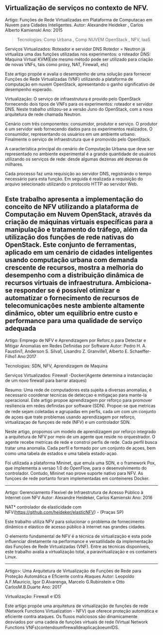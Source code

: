 

## Virtualização de serviços no contexto de NFV.

Artigo: Funções de Rede Virtualizadas em Plataforma de Computacao em Nuvem para Cidades Inteligentes. Autor: Alexandre Heideker , Carlos Alberto Kamienskl Ano: 2015

> Tecnologias: Comp Urbana , Comp NUVEM OpenStack , NFV, IaaS

Serviços Virtualizados: Roteador e servidor DNS
Rotedor = Neutron já virtualiza uma das funções utilizadas nos experimentos: o roteador
DNS: Maquina Virtual KVM(Este mesmo método pode ser utilizado para criação de novas VNFs, tais como proxy, NAT, Firewall, etc)

Este artigo propõe e avalia o desempenho de uma solução para fornecer Funções de Rede Virtualizadas (VNF) utilizando a plataforma de computação em nuvem OpenStack, apresentando o ganho significativo de desempenho esperado.

Virtualização: O serviço de infraestrutura é provido pelo OpenStack 
fornecendo dois tipos de VNFs para os experimentos: roteador e servidor DNS. 
Neste trabalho utilizou-se a versão Juno do OpenStack, com a nova arquitetura de rede chamada Neutron.

Cenário com três componentes: consumidor, produtor e serviço. 
O produtor é um servidor web fornecendo dados para os experimentos realizados. 
O consumidor, representando os usuários em um ambiente urbano.
Finalmente o serviço de infraestrutura que é promovido pelo OpenStack. 

A característica principal do cenário de Computação Urbana que deve ser 
representado no ambiente experimental é a grande quantidade de usuários 
utilizando os serviços de rede: desde algumas dezenas até dezenas de milhares.

Cada processo faz uma requisição ao servidor DNS, registrando o tempo necessário 
para esta função. Em seguida é realizada a requisição do arquivo selecionado utilizando
o protocolo HTTP ao servidor Web.

Este trabalho apresenta a implementação do conceito de NFV utilizando a plataforma de Computação em Nuvem OpenStack, através da criação de máquinas virtuais específicas para a manipulação e tratamento do tráfego, além da utilização dos funções de rede nativas do OpenStack. Este conjunto de ferramentas, aplicado em um cenário de cidades inteligentes usando computação urbana com demanda crescente de recursos, mostra a melhoria do desempenho com a distribuição dinâmica de recursos virtuais de infraestrutura. Ambiciona-se responder se é possível otimizar e automatizar o fornecimento de recursos de telecomunicações neste ambiente altamente dinâmico, obter um equilíbrio entre custo e performance para uma qualidade de serviço adequada
--------------------------------------------------------------------------------------------------------------------------

Artigo: Emprego de NFV e Aprendizagem por Reforc¸o para Detectar e Mitigar Anomalias em Redes Deﬁnidas por Software
Autor: Pedro H. A. Faustini1, Anderson S. Silva1, Lisandro Z. Granville1, Alberto E. Schaeffer-Filho1
Ano:2017 

Tecnologias: SDN, NFV, Aprendizagem de Maquina

Serviços Virtualizados: Firewall -Docker(Agente determina a instanciação de um novo firewall para barrar ataques)


Resumo: Uma rede de computadores esta sujeita a diversas anomalias, é necessario coordenar tecnicas de detecçao e mitigaçao 
para mante-la operacional. Este artigo propoe aprendizagem por reforço para promover resiliencia em redes deﬁnidas por software (SDN).
Propoe-se que metricas de rede sejam coletadas e agrupadas em perﬁs, cada um com um conjunto de açoes que trate problemas usando 
aprendizagem por reforço, virtualizaçao de funçoes de rede (NFV) e um controlador SDN.

Neste artigo, propomos um modelo de aprendizagem por reforço integrado a arquitetura de NFV por meio de um agente que reside no 
orquestrador. O agente recebe metricas de rede e constroi perﬁs de rede. Cada perﬁl busca tratar uma anomalia. Cada perﬁl e formado
por um conjunto de açoes, bem como uma tabela de estados e uma tabela estado-açao.

Foi utilizada a plataforma Mininet, que emula uma SDN, e o framework Pox, que implementa a versao 1.0 do OpenFlow, para o 
desenvolvimento do controlador. Contudo, Mininet nao prove suporte nativo para NFV. As funçoes de rede portanto foram 
implementadas em conteineres Docker.


---------------------------------------------------------------------------------------------------------------------------------

Artigo: Gerenciamento Flexível de Infraestrutura de Acesso Público à Internet com NFV 
Autor: Alexandre Heideker, Carlos Kamienski 
Ano: 2016

NAT* controlador de elasticidade com NFV(https://github.com/heideker/elasticNFV) - (Praças SP)

Este trabalho utiliza NFV para solucionar o problema de fornecimento dinâmico e elástico de acesso público à internet nas 
grandes cidades.

O elemento fundamental de NFV é a técnica de virtualização e esta pode influenciar diretamente na performance e versatilidade da 
implementação das Funções de Rede Virtualizadas (VNF). Entre as técnicas disponíveis, este trabalho avalia  a virtualização total, 
a paravirtualização e os containers Linux.


----------------------------------------------------------------------------------------------------------------------------------

Artigo>: Uma Arquitetura de Virtualização de Funções de Rede para Proteção Automática e Eﬁciente contra Ataques
Autor: Leopoldo A.F.Mauricio, Igor D.Alvarenga, Marcelo G.Rubinstein e Otto CarlosM.B.Duarte
Ano: 2017

Virtualização: Firewall e IDS

Este artigo propõe uma arquitetura de virtualização de funções de rede (Network Functions Virtualization - NFV) 
que oferece proteção automática e eﬁciente contra ataques. Os ﬂuxos maliciosos são dinamicamente desviados por uma 
cadeia de funções virtuais de rede (Virtual Network Functions VNFs)contendoumﬁrewalldeaplicaçãoeumIDS.
